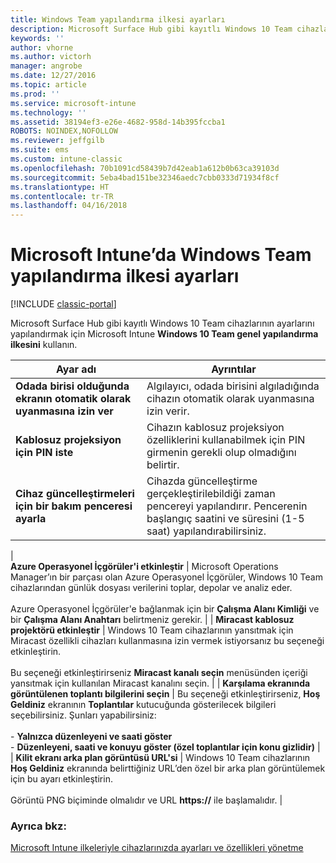 ```yaml
---
title: Windows Team yapılandırma ilkesi ayarları
description: Microsoft Surface Hub gibi kayıtlı Windows 10 Team cihazlarının ayarlarını yapılandırmak için Microsoft Intune **Windows 10 Team genel yapılandırma ilkesini** kullanın.
keywords: ''
author: vhorne
ms.author: victorh
manager: angrobe
ms.date: 12/27/2016
ms.topic: article
ms.prod: ''
ms.service: microsoft-intune
ms.technology: ''
ms.assetid: 38194ef3-e26e-4682-958d-14b395fccba1
ROBOTS: NOINDEX,NOFOLLOW
ms.reviewer: jeffgilb
ms.suite: ems
ms.custom: intune-classic
ms.openlocfilehash: 70b1091cd58439b7d42eab1a612b0b63ca39103d
ms.sourcegitcommit: 5eba4bad151be32346aedc7cbb0333d71934f8cf
ms.translationtype: HT
ms.contentlocale: tr-TR
ms.lasthandoff: 04/16/2018
---
```

# <a name="windows-team-configuration-policy-settings-in-microsoft-intune"></a>Microsoft Intune’da Windows Team yapılandırma ilkesi ayarları

[!INCLUDE [classic-portal](../includes/classic-portal.md)]

Microsoft Surface Hub gibi kayıtlı Windows 10 Team cihazlarının ayarlarını yapılandırmak için Microsoft Intune **Windows 10 Team genel yapılandırma ilkesini** kullanın.


|                                  Ayar adı                                   |                                                                                                                                                                Ayrıntılar                                                                                                                                                                |
|---------------------------------------------------------------------------------|---------------------------------------------------------------------------------------------------------------------------------------------------------------------------------------------------------------------------------------------------------------------------------------------------------------------------------------|
|  <strong>Odada birisi olduğunda ekranın otomatik olarak uyanmasına izin ver</strong>   |                                                                                                                         Algılayıcı, odada birisini algıladığında cihazın otomatik olarak uyanmasına izin verir.                                                                                                                          |
|              <strong>Kablosuz projeksiyon için PIN iste</strong>               |                                                                                                             Cihazın kablosuz projeksiyon özelliklerini kullanabilmek için PIN girmenin gerekli olup olmadığını belirtir.                                                                                                             |
|          <strong>Cihaz güncelleştirmeleri için bir bakım penceresi ayarla</strong>           |                                                                                          Cihazda güncelleştirme gerçekleştirilebildiği zaman pencereyi yapılandırır. Pencerenin başlangıç saatini ve süresini (1-5 saat) yapılandırabilirsiniz.                                                                                           |
|               
  <strong>Azure Operasyonel İçgörüler'i etkinleştir</strong>                |                  Microsoft Operations Manager’ın bir parçası olan Azure Operasyonel İçgörüler, Windows 10 Team cihazlarından günlük dosyası verilerini toplar, depolar ve analiz eder.<br /><br />Azure Operasyonel İçgörüler'e bağlanmak için bir <strong>Çalışma Alanı Kimliği</strong> ve bir <strong>Çalışma Alanı Anahtarı</strong> belirtmeniz gerekir.                   |
|              <strong>Miracast kablosuz projektörü etkinleştir</strong>               |                                          Windows 10 Team cihazlarının yansıtmak için Miracast özellikli cihazları kullanmasına izin vermek istiyorsanız bu seçeneği etkinleştirin.<br /><br />Bu seçeneği etkinleştirirseniz <strong>Miracast kanalı seçin</strong> menüsünden içeriği yansıtmak için kullanılan Miracast kanalını seçin.                                           |
| <strong>Karşılama ekranında görüntülenen toplantı bilgilerini seçin</strong> | Bu seçeneği etkinleştirirseniz, <strong>Hoş Geldiniz</strong> ekranının <strong>Toplantılar</strong> kutucuğunda gösterilecek bilgileri seçebilirsiniz. Şunları yapabilirsiniz:<br /><br />-   <strong>Yalnızca düzenleyeni ve saati göster</strong><br />-   <strong>Düzenleyeni, saati ve konuyu göster (özel toplantılar için konu gizlidir)</strong> |
|                <strong>Kilit ekranı arka plan görüntüsü URL'si</strong>                 |                                           Windows 10 Team cihazlarının <strong>Hoş Geldiniz</strong> ekranında belirttiğiniz URL’den özel bir arka plan görüntülemek için bu ayarı etkinleştirin.<br /><br />Görüntü PNG biçiminde olmalıdır ve URL <strong>https://</strong> ile başlamalıdır.                                            |

### <a name="see-also"></a>Ayrıca bkz:
[Microsoft Intune ilkeleriyle cihazlarınızda ayarları ve özellikleri yönetme](manage-settings-and-features-on-your-devices-with-microsoft-intune-policies.md)

